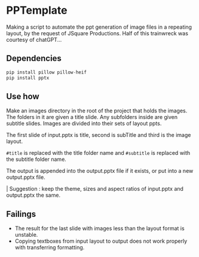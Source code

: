 # PPTemplate

Making a script to automate the ppt generation of image files in a repeating layout, by the request of JSquare Productions. Half of this trainwreck was courtesy of chatGPT...

## Dependencies

```python
pip install pillow pillow-heif
pip install pptx
```

## Use how

Make an images directory in the root of the project that holds the images. The folders in it are given a title slide. Any subfolders inside are given subtitle slides. Images are divided into their sets of layout ppts.

The first slide of input.pptx is title, second is subTitle and third is the image layout.

`#title` is replaced with the title folder name and `#subtitle` is replaced with the subtitle folder name.

The output is appended into the output.pptx file if it exists, or put into a new output.pptx file.

| Suggestion : keep the theme, sizes and aspect ratios of input.pptx and output.pptx the same.

## Failings

- The result for the last slide with images less than the layout format is unstable.
- Copying textboxes from input layout to output does not work properly with transferring formatting.
